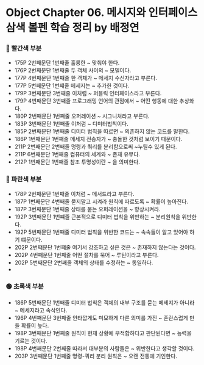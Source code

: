 # Object Chapter 06. 메시지와 인터페이스 삼색 볼펜 학습 정리 by 배정연

### 🔴 빨간색 부분
* 175P 2번째문단 1번째줄 훌륭한 ~ 맞춰야 한다.
* 176P 2번째문단 1번째줄 두 객체 사이의 ~ 모델이다. 
* 177P 4번째문단 1번쨰줄 한 객체가 ~ 메세지 수신자라고 부른다. 
* 177P 5번째문단 1번쨰줄 메세지는 ~ 추가한 것이다. 
* 179P 3번째문단 3번째줄 이처럼 ~ 퍼블릭 인터페이스라고 부른다. 
* 179P 4번째문단 3번째줄 프로그래밍 언어의 관점에서 ~ 어떤 행동에 대한 추상화다. 
* 180P 2번째문단 1번째줄 오퍼레이션 ~ 시그니처라고 부른다. 
* 183P 3번째문단 1번째줄 이처럼 ~ 디미터법칙이다. 
* 185P 2번째문단 1번째줄 디미터 법칙을 따르면 ~ 의존하지 않는 코드를 말한다.  
* 186P 1번째문단 1번째줄 메세지 전송자가 ~ 충돌한 것처럼 보이기 때문이다. 
* 211P 2번째문단 2번째줄 명령과 쿼리를 분리함으로써 ~누릴수 있게 된다. 
* 211P 6번째문단 1번째줄 컴퓨터의 세계와 ~ 존재 유무다. 
* 212P 1번째문단 1번째줄 참조 투명성이란 ~ 을 의미한다. 
### 🔵 파란색 부분

* 178P 2번째문단 1번째줄 이처럼 ~ 메서드라고 부른다. 
* 187P 1번째문단 4번째줄 묻지말고 시켜라 원칙에 따르도록 ~ 확률이 높아진다. 
* 187P 3번째문단 1번째줄 상태를 묻는 오퍼레이션을 ~ 향상시켜라. 
* 192P 3번째문단 1번쨰줄 근본적으로 디미터 법칙을 위반하는 ~ 분리원칙을 위반한다. 
* 192P 5번째문단 1번쨰줄 디미터 법칙을 위반한 코드는 ~ 속속들이 알고 있어야 하기 떄문이다. 
* 202P 2번쨰문단 1번쨰줄 여기서 강조하고 싶은 것은 ~ 존재하지 않는다는 것이다. 
* 202P 4번째문단 1번째줄 어떤 절차를 묶어 ~ 루틴이라고 부른다.
* 202P 5번째문단 2번째줄 객체의 상태를 수정하는 ~ 동일하다. 
* 
### 🟢 초록색 부분

*  186P 5번째문단 1번째줄 디미터 법칙은 객체의 내부 구조를 묻는 메세지가 아니라 ~ 메세지라고 속삭인다. 
*  196P 4번째문단 3번째줄 안타깝게도 미묘하게 다른 의미를 가진 ~ 혼란스럽게 만들 확률이 높다. 
*  198P 3번째문단 1번째줄 원칙이 현재 상황에 부적합하다고 판단된다면 ~ 능력을 기르는 것이다. 
*  198P 4번째문단 2번째줄 따라서 대부분의 사람들은 ~ 위반한다고 생각할 것이다. 
*  203P 3번째문단 1번째줄 명령-쿼리 분리 원칙은 ~ 오랜 전통에 기인한다. 
